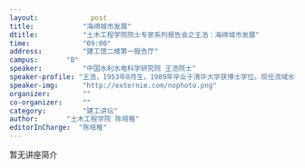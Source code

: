 ```yaml
---
layout: 			post
title:       	  "海绵城市发展"
dtitle:      	  "土木工程学院院士专家系列报告会之王浩：海绵城市发展"
time: 		  	  "09:00"
address:	  	  "建工馆二楼第一报告厅"
campus:	  	  "B"
speaker:	   	  "中国水利水电科学研究院 王浩院士"
speaker-profile: "王浩，1953年8月生，1989年毕业于清华大学获博士学位。现任流域水循环模拟与调控国家重点实验室主任，中国水科院水资源所名誉所长、教授级高级工程师。兼任全球水伙伴（中国）副主席、创新方法研究会副理事长、中国自然资源学会副理事长等职。长期从事水文水资源研究，曾主持完成国家项目以及其他部门和地方项目数十项，世行、亚行以及其他国际合作项目多项，担任国家973项目首席科学家和国家自然科学基金创新群体基金项目学术带头人。在流域水循环的基础认知模式与模拟技术、水资源评价与配置理论与方法、水资源工程系统规划方法、水资源调度与管理技术等方面取得了一系列的创新性突破，积极推动了水资源学科的新发展。其创建“自然-人工”二元水循环理论与技术体系，并在国家和地方水资源规划、南水北调工程规划与调度运行、三峡上游特大及梯级水电群等重大规划和工程中得到成功应用。"
speaker-img:	  "http://externie.com/nophoto.png"
organizer:		  ""
co-organizer:	  ""
category:		  "建工讲坛"
author:		  "土木工程学院 陈培稚"
editorInCharge:  "陈培稚"
---
```

暂无讲座简介
